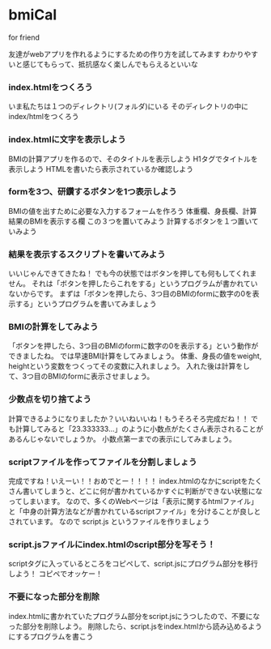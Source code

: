 # bmiCal
for friend

友達がwebアプリを作れるようにするための作り方を試してみます
わかりやすいと感じてもらって、抵抗感なく楽しんでもらえるといいな


### index.htmlをつくろう

いま私たちは１つのディレクトリ(フォルダ)にいる
そのディレクトリの中にindex/htmlをつくろう

### index.htmlに文字を表示しよう

BMIの計算アプリを作るので、そのタイトルを表示しよう
H1タグでタイトルを表示しよう
HTMLを書いたら表示されているか確認しよう

### formを3つ、研鑽するボタンを1つ表示しよう

BMIの値を出すために必要な入力するフォームを作ろう
体重欄、身長欄、計算結果のBMIを表示する欄
この３つを置いてみよう
計算するボタンを１つ置いていみよう

### 結果を表示するスクリプトを書いてみよう

いいじゃんできてきたね！
でも今の状態ではボタンを押しても何もしてくれません。
それは「ボタンを押したらこれをする」というプログラムが書かれていないからです。
まずは「ボタンを押したら、3つ目のBMIのformに数字の0を表示する」というプログラムを書いてみましょう

### BMIの計算をしてみよう

「ボタンを押したら、3つ目のBMIのformに数字の0を表示する」という動作ができましたね。
では早速BMI計算をしてみましょう。
体重、身長の値をweight, heightという変数をつくってその変数に入れましょう。
入れた後は計算をして、3つ目のBMIのformに表示させましょう。

### 少数点を切り捨てよう

計算できるようになりましたか？いいねいいね！もうそろそろ完成だね！！
でも計算してみると「23.333333...」のように小数点がたくさん表示されることがあるんじゃないでしょうか。
小数点第一までの表示にしてみましょう。

### scriptファイルを作ってファイルを分割しましょう

完成ですね！いえーい！！おめでとー！！！！
index.htmlのなかにscriptをたくさん書いてしまうと、どこに何が書かれているかすぐに判断ができない状態になってしまいます。
なので、多くのWebページは「表示に関するhtmlファイル」と「中身の計算方法などが書かれているscriptファイル」を分けることが良しとされています。
なので script.js というファイルを作りましょう

### script.jsファイルにindex.htmlのscript部分を写そう！

scriptタグに入っているところをコピペして、script.jsにプログラム部分を移行しよう！
コピペでオッケー！

### 不要になった部分を削除
 index.htmlに書かれていたプログラム部分をscript.jsにうつしたので、不要になった部分を削除しよう。
 削除したら、script.jsをindex.htmlから読み込めるようにするプログラムを書こう
